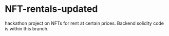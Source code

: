 # NFT-rentals-updated
hackathon project on NFTs for rent at certain prices. Backend solidity code is within this branch.
